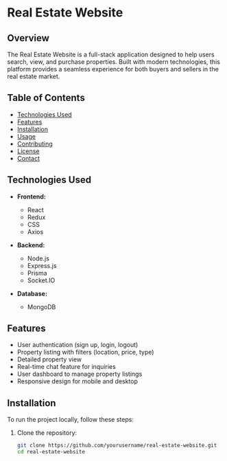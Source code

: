 # Real Estate Website


## Overview

The Real Estate Website is a full-stack application designed to help users search, view, and purchase properties. Built with modern technologies, this platform provides a seamless experience for both buyers and sellers in the real estate market.

## Table of Contents

- [Technologies Used](#technologies-used)
- [Features](#features)
- [Installation](#installation)
- [Usage](#usage)
- [Contributing](#contributing)
- [License](#license)
- [Contact](#contact)

## Technologies Used

- **Frontend:**
  - React
  - Redux
  - CSS
  - Axios

- **Backend:**
  - Node.js
  - Express.js
  - Prisma
  - Socket.IO

- **Database:**
  - MongoDB

## Features

- User authentication (sign up, login, logout)
- Property listing with filters (location, price, type)
- Detailed property view
- Real-time chat feature for inquiries
- User dashboard to manage property listings
- Responsive design for mobile and desktop

## Installation

To run the project locally, follow these steps:

1. Clone the repository:

   ```bash
   git clone https://github.com/yourusername/real-estate-website.git
   cd real-estate-website
